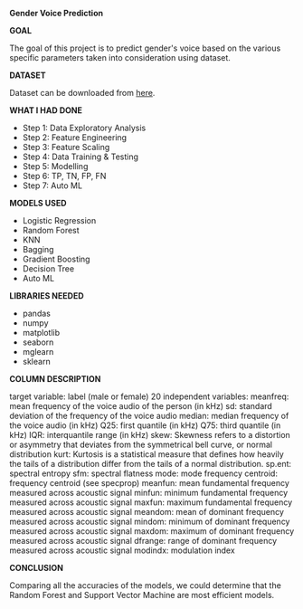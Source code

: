 **Gender Voice Prediction**

**GOAL**

The goal of this project is to predict gender's voice based on the various specific parameters taken into consideration using dataset.


**DATASET**

Dataset can be downloaded from [here](https://www.kaggle.com/datasets/primaryobjects/voicegender).


**WHAT I HAD DONE**

- Step 1: Data Exploratory Analysis
- Step 2: Feature Engineering
- Step 3: Feature Scaling
- Step 4: Data Training & Testing
- Step 5: Modelling 
- Step 6: TP, TN, FP, FN
- Step 7: Auto ML


**MODELS USED**

-  Logistic Regression
-  Random Forest
-  KNN
-  Bagging
-  Gradient Boosting
-  Decision Tree
-  Auto ML


**LIBRARIES NEEDED**

- pandas
- numpy
- matplotlib
- seaborn
- mglearn
- sklearn


**COLUMN DESCRIPTION**

target variable: label (male or female) 20 independent variables:
meanfreq: mean frequency of the voice audio of the person (in kHz)
sd: standard deviation of the frequency of the voice audio
median: median frequency of the voice audio (in kHz)
Q25: first quantile (in kHz)
Q75: third quantile (in kHz)
IQR: interquantile range (in kHz)
skew: Skewness refers to a distortion or asymmetry that deviates from the symmetrical bell curve, or normal distribution
kurt: Kurtosis is a statistical measure that defines how heavily the tails of a distribution differ from the tails of a normal distribution.
sp.ent: spectral entropy
sfm: spectral flatness
mode: mode frequency
centroid: frequency centroid (see specprop)
meanfun: mean fundamental frequency measured across acoustic signal
minfun: minimum fundamental frequency measured across acoustic signal
maxfun: maximum fundamental frequency measured across acoustic signal
meandom: mean of dominant frequency measured across acoustic signal
mindom: minimum of dominant frequency measured across acoustic signal
maxdom: maximum of dominant frequency measured across acoustic signal
dfrange: range of dominant frequency measured across acoustic signal
modindx: modulation index


**CONCLUSION**

Comparing all the accuracies of the models, we could determine that the Random Forest and Support Vector Machine are most efficient models.
